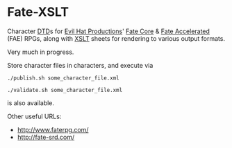 Fate-XSLT
=========

Character
[DTD](http://www.w3.org/TR/xhtml1/dtds.html)s for
[Evil Hat Productions](http://evilhat.com/)'
[Fate Core](http://www.evilhat.com/home/fate-core/) &amp;
[Fate Accelerated](http://www.evilhat.com/home/fae/) (FAE) RPGs, along with
[XSLT](http://www.w3.org/TR/xslt) sheets for rendering to various output formats.

Very much in progress.

Store character files in characters, and execute via

    ./publish.sh some_character_file.xml

    ./validate.sh some_character_file.xml

is also available.

Other useful URLs:
- http://www.faterpg.com/
- http://fate-srd.com/
